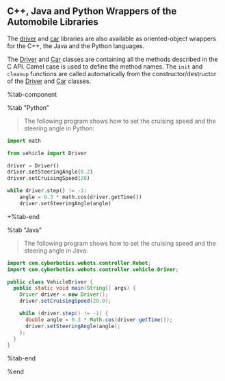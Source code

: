 ## C++, Java and Python Wrappers of the Automobile Libraries

The [driver](driver-library.md) and [car](car-library.md) libraries are also available as oriented-object wrappers for the C++, the Java and the Python languages.

The [Driver](driver-library.md) and [Car](car-library.md) classes are containing all the methods described in the C API.
Camel case is used to define the method names.
The `init` and `cleanup` functions are called automatically from the constructor/destructor of the [Driver](driver-library.md) and [Car](car-library.md) classes.

%tab-component

%tab "Python"

> The following program shows how to set the cruising speed and the steering angle in Python:
```python
import math

from vehicle import Driver

driver = Driver()
driver.setSteeringAngle(0.2)
driver.setCruisingSpeed(20)

while driver.step() != -1:
    angle = 0.3 * math.cos(driver.getTime())
    driver.setSteeringAngle(angle)
```
 
+%tab-end

%tab "Java"

> The following program shows how to set the cruising speed and the steering angle in Java:
```java
import com.cyberbotics.webots.controller.Robot;
import com.cyberbotics.webots.controller.vehicle.Driver;

public class VehicleDriver {
  public static void main(String[] args) {
    Driver driver = new Driver();
    driver.setCruisingSpeed(20.0);

    while (driver.step() != -1) {
      double angle = 0.3 * Math.cos(driver.getTime());
      driver.setSteeringAngle(angle);
    };
  }
}
```
 
%tab-end

%end
